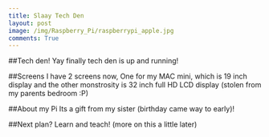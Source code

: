 ```yaml
---
title: Slaay Tech Den 
layout: post
image: /img/Raspberry_Pi/raspberrypi_apple.jpg
comments: True
---
```


##Tech den!
Yay finally tech den is up and running!

##Screens
I have 2 screens now, One for my MAC mini, which is 19 inch display and the other monstrosity is 32 inch full HD LCD display (stolen from my parents bedroom :P)

##About my Pi
Its a gift from my sister (birthday came way to early)!

##Next plan?
Learn and teach! (more on this a little later)